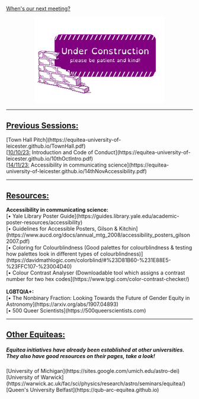 [When's our next meeting?](https://equitea-university-of-leicester.github.io/Equitea%20Schedule.pdf)
<p align="center">
  <img src="underconstruction.png" width="350" title="Under Construction">
</p>
<hr />
<h2><u>Previous Sessions:</u></h2>
[Town Hall Pitch](https://equitea-university-of-leicester.github.io/TownHall.pdf)<br />
[<u>10/10/23:</u> Introduction and Code of Conduct](https://equitea-university-of-leicester.github.io/10thOctIntro.pdf)<br />
[<u>14/11/23:</u> Accessibility in communicating science](https://equitea-university-of-leicester.github.io/14thNovAccessibility.pdf)
<hr />
<h2><u>Resources:</u></h2>
<b>Accessibility in communicating science:</b><br />
[&#x2022; Yale Library Poster Guide](https://guides.library.yale.edu/academic-poster-resources/accessibility)<br />
[&#x2022; Guidelines for Accessible Posters, Gilson & Kitchin](https://www.aucd.org/docs/annual_mtg_2008/accessibility_posters_gilson2007.pdf)<br />
[&#x2022; Coloring for Colourblindness (Good palettes for colourblindness & testing how palettes look in different types of colourblindness)](https://davidmathlogic.com/colorblind/#%23D81B60-%231E88E5-%23FFC107-%23004D40)<br />
[&#x2022; Colour Contrast Analyser (Downloadable tool which assigns a contrast number for two hex codes](https://www.tpgi.com/color-contrast-checker/)<br />
<br />
<b>LGBTQIA+:</b><br />
[&#x2022; The Nonbinary Fraction: Looking Towards the Future of Gender Equity in Astronomy](https://arxiv.org/abs/1907.04893)<br />
[&#x2022; 500 Queer Scientists](https://500queerscientists.com)
<hr />
<h2><u>Other Equiteas:</u></h2>
<h5>Equitea initiatives have already been established at other universities. They also have good resources on their pages, take a look!</h5>
[University of Michigan](https://sites.google.com/umich.edu/astro-dei)<br />
[University of Warwick](https://warwick.ac.uk/fac/sci/physics/research/astro/seminars/equitea/)<br />
[Queen's University Belfast](https://qub-arc-equitea.github.io)
